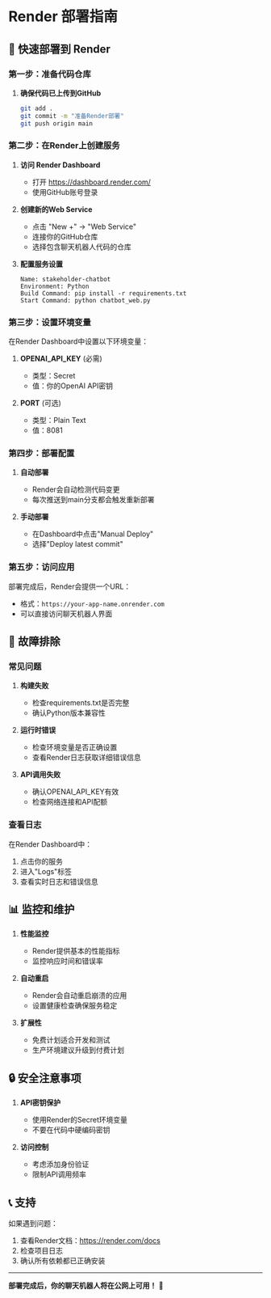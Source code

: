 # Render 部署指南

## 🚀 快速部署到 Render

### 第一步：准备代码仓库

1. **确保代码已上传到GitHub**
   ```bash
   git add .
   git commit -m "准备Render部署"
   git push origin main
   ```

### 第二步：在Render上创建服务

1. **访问 Render Dashboard**
   - 打开 https://dashboard.render.com/
   - 使用GitHub账号登录

2. **创建新的Web Service**
   - 点击 "New +" → "Web Service"
   - 连接你的GitHub仓库
   - 选择包含聊天机器人代码的仓库

3. **配置服务设置**
   ```
   Name: stakeholder-chatbot
   Environment: Python
   Build Command: pip install -r requirements.txt
   Start Command: python chatbot_web.py
   ```

### 第三步：设置环境变量

在Render Dashboard中设置以下环境变量：

1. **OPENAI_API_KEY** (必需)
   - 类型：Secret
   - 值：你的OpenAI API密钥

2. **PORT** (可选)
   - 类型：Plain Text
   - 值：8081

### 第四步：部署配置

1. **自动部署**
   - Render会自动检测代码变更
   - 每次推送到main分支都会触发重新部署

2. **手动部署**
   - 在Dashboard中点击"Manual Deploy"
   - 选择"Deploy latest commit"

### 第五步：访问应用

部署完成后，Render会提供一个URL：
- 格式：`https://your-app-name.onrender.com`
- 可以直接访问聊天机器人界面

## 🔧 故障排除

### 常见问题

1. **构建失败**
   - 检查requirements.txt是否完整
   - 确认Python版本兼容性

2. **运行时错误**
   - 检查环境变量是否正确设置
   - 查看Render日志获取详细错误信息

3. **API调用失败**
   - 确认OPENAI_API_KEY有效
   - 检查网络连接和API配额

### 查看日志

在Render Dashboard中：
1. 点击你的服务
2. 进入"Logs"标签
3. 查看实时日志和错误信息

## 📊 监控和维护

1. **性能监控**
   - Render提供基本的性能指标
   - 监控响应时间和错误率

2. **自动重启**
   - Render会自动重启崩溃的应用
   - 设置健康检查确保服务稳定

3. **扩展性**
   - 免费计划适合开发和测试
   - 生产环境建议升级到付费计划

## 🔒 安全注意事项

1. **API密钥保护**
   - 使用Render的Secret环境变量
   - 不要在代码中硬编码密钥

2. **访问控制**
   - 考虑添加身份验证
   - 限制API调用频率

## 📞 支持

如果遇到问题：
1. 查看Render文档：https://render.com/docs
2. 检查项目日志
3. 确认所有依赖都已正确安装

---

**部署完成后，你的聊天机器人将在公网上可用！** 🎉 